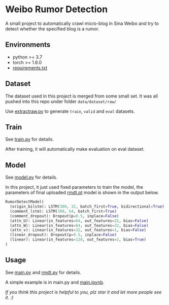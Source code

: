 # Weibo Rumor Detection

A small project to automatically crawl micro-blog in Sina Weibo and try to detect whether the specified blog is a rumor.

## Environments

- python >= 3.7
- torch >= 1.6.0
- [requirements.txt](https://github.com/ww-rm/weibo-rmdt/blob/main/requirements.txt)

## Dataset

The dataset used in this project is merged from some small set. It was all pushed into this repo under folder ```data/dataset/raw/```

Use [extractraw.py](https://github.com/ww-rm/weibo-rmdt/blob/main/extractraw.py) to generate ```train```, ```valid``` and ```eval``` datasets.

## Train

See [train.py](https://github.com/ww-rm/weibo-rmdt/blob/main/train.py) for details.

After training, it will automatically make evaluation on eval dataset.

## Model

See [model.py](https://github.com/ww-rm/weibo-rmdt/blob/main/model.py) for details.

In this project, it just used fixed parameters to train the model, the parameters of final uploaded [rmdt.pt](https://github.com/ww-rm/weibo-rmdt/blob/main/data/model/rmdt.pt) model is shown in the output below.

```python
RumorDetectModel(
  (origin_bilstm): LSTM(300, 32, batch_first=True, bidirectional=True)
  (comment_lstm): LSTM(300, 64, batch_first=True)
  (comment_dropout): Dropout(p=0.5, inplace=False)
  (attn_U): Linear(in_features=64, out_features=32, bias=False)
  (attn_W): Linear(in_features=64, out_features=32, bias=False)
  (attn_v): Linear(in_features=32, out_features=1, bias=False)
  (linear_dropout): Dropout(p=0.5, inplace=False)
  (linear): Linear(in_features=128, out_features=2, bias=True)
)
```

## Usage

See [main.py](https://github.com/ww-rm/weibo-rmdt/blob/main/main.py) and [rmdt.py](https://github.com/ww-rm/weibo-rmdt/blob/main/rmdt.py) for details.

A simple example is in main.py and [main.ipynb](https://github.com/ww-rm/weibo-rmdt/blob/main/main.ipynb).

*If you think this project is helpful to you, plz star it and let more people see it. :)*
